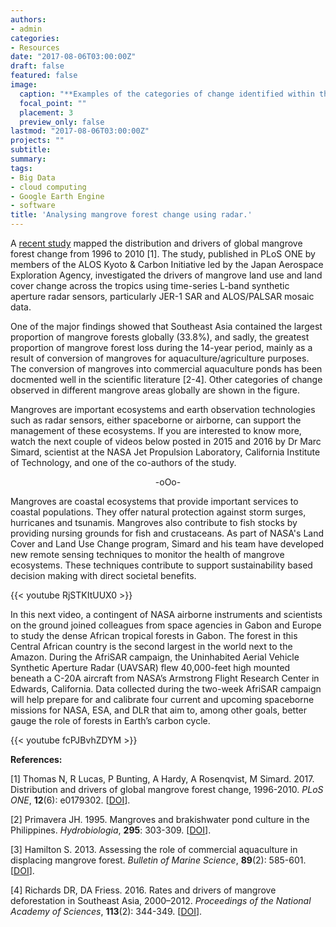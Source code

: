 ```yaml
---
authors:
- admin
categories:
- Resources
date: "2017-08-06T03:00:00Z"
draft: false
featured: false
image:
  caption: "**Examples of the categories of change identified within the color composite imagery.** Changes in mangrove extent were identified through a combination of their color, their shape and the context of the surrounding environment in the composite imagery. a) intact mangroves in Papua, Indonesia b) prior disturbance (aquaculture) at Guayaquil, Ecuador c) loss of mangrove along the coastline of French Guiana d) colonization of mangrove along the French Guiana coastline e) extensive aquaculture at the Mahakam Delta, East Kalimantan, Indonesia f) mangrove dieback in West Papua, Indonesia g) logging within the managed Matang forest reserve, Perak, Malaysia h) prior and on-going agriculture in Sumatra. Imagery copyright of JAXA. [https://doi.org/10.1371/journal.pone.0179302.g001](https://doi.org/10.1371/journal.pone.0179302.g001)"
  focal_point: ""
  placement: 3
  preview_only: false
lastmod: "2017-08-06T03:00:00Z"
projects: ""
subtitle:
summary:
tags:
- Big Data
- cloud computing
- Google Earth Engine
- software
title: 'Analysing mangrove forest change using radar.'
---
```

A [recent study](https://doi.org/10.1371/journal.pone.0179302) mapped the distribution and drivers of global mangrove forest change from 1996 to 2010 [1]. The study, published in PLoS ONE by members of the ALOS Kyoto & Carbon Initiative led by the Japan Aerospace Exploration Agency, investigated the drivers of mangrove land use and land cover change across the tropics using time-series L-band synthetic aperture radar sensors, particularly JER-1 SAR and ALOS/PALSAR mosaic data.

One of the major findings showed that Southeast Asia contained the largest proportion of mangrove forests globally (33.8%), and sadly, the greatest proportion of mangrove forest loss during the 14-year period, mainly as a result of conversion of mangroves for aquaculture/agriculture purposes. The conversion of mangroves into commercial aquaculture ponds has been docmented well in the scientific literature [2-4]. Other categories of change observed in different mangrove areas globally are shown in the figure.

Mangroves are important ecosystems and earth observation technologies such as radar sensors, either spaceborne or airborne, can support the management of these ecosystems. If you are interested to know more, watch the next couple of videos below posted in 2015 and 2016 by Dr Marc Simard, scientist at the NASA Jet Propulsion Laboratory, California Institute of Technology, and one of the co-authors of the study.

<div align="center">-oOo-</div>

Mangroves are coastal ecosystems that provide important services to coastal populations. They offer natural protection against storm surges, hurricanes and tsunamis. Mangroves also contribute to fish stocks by providing nursing grounds for fish and crustaceans. As part of NASA's Land Cover and Land Use Change program, Simard and his team have developed new remote sensing techniques to monitor the health of mangrove ecosystems. These techniques contribute to support sustainability based decision making with direct societal benefits.

{{< youtube RjSTKItUUX0 >}}


In this next video, a contingent of NASA airborne instruments and scientists on the ground joined colleagues from space agencies in Gabon and Europe to study the dense African tropical forests in Gabon. The forest in this Central African country is the second largest in the world next to the Amazon. During the AfriSAR campaign, the Uninhabited Aerial Vehicle Synthetic Aperture Radar (UAVSAR) flew 40,000-feet high mounted beneath a C-20A aircraft from NASA’s Armstrong Flight Research Center in Edwards, California. Data collected during the two-week AfriSAR campaign will help prepare for and calibrate four current and upcoming spaceborne missions for NASA, ESA, and DLR that aim to, among other goals, better gauge the role of forests in Earth’s carbon cycle.

{{< youtube fcPJBvhZDYM >}}


**References:**

[1] Thomas N, R Lucas, P Bunting, A Hardy, A Rosenqvist, M Simard. 2017. Distribution and drivers of global mangrove forest change, 1996-2010. *PLoS ONE*, **12**(6): e0179302. [[DOI](https://dx.doi.org/10.1371/journal.pone.0179302)].

[2] Primavera JH. 1995. Mangroves and brakishwater pond culture in the Philippines. *Hydrobiologia*, **295**: 303-309. [[DOI](http://dx.doi.org/10.1007/BF00029137)].

[3] Hamilton S. 2013. Assessing the role of commercial aquaculture in displacing mangrove forest. *Bulletin of Marine Science*, **89**(2): 585-601. [[DOI](http://dx.doi.org/10.5343/bms.2012.1069)].

[4] Richards DR, DA Friess. 2016. Rates and drivers of mangrove deforestation in Southeast Asia, 2000–2012. *Proceedings of the National Academy of Sciences*, **113**(2): 344-349. [[DOI](http://dx.doi.org/10.1073/pnas.1510272113)].
